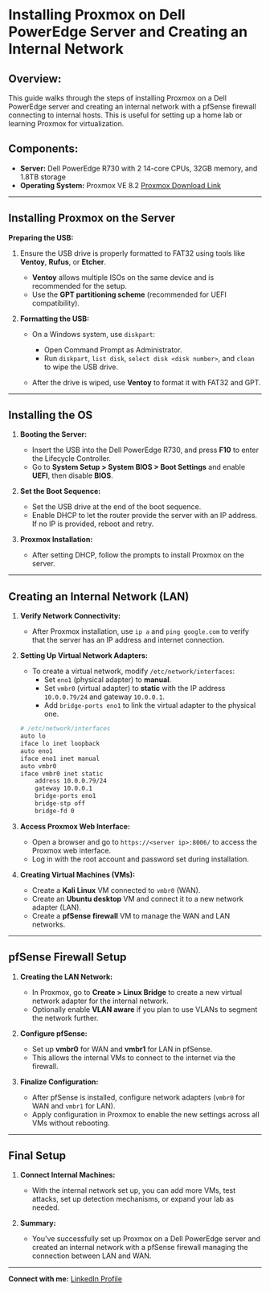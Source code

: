 # **Installing Proxmox on Dell PowerEdge Server and Creating an Internal Network**

## **Overview:**
This guide walks through the steps of installing Proxmox on a Dell PowerEdge server and creating an internal network with a pfSense firewall connecting to internal hosts. This is useful for setting up a home lab or learning Proxmox for virtualization.

## **Components:**
- **Server:** Dell PowerEdge R730 with 2 14-core CPUs, 32GB memory, and 1.8TB storage
- **Operating System:** Proxmox VE 8.2 [Proxmox Download Link](https://www.proxmox.com/en/downloads/proxmox-virtual-environment/iso)

---

## Installing Proxmox on the Server

**Preparing the USB:**
1. Ensure the USB drive is properly formatted to FAT32 using tools like **Ventoy**, **Rufus**, or **Etcher**.
   - **Ventoy** allows multiple ISOs on the same device and is recommended for the setup.
   - Use the **GPT partitioning scheme** (recommended for UEFI compatibility).
   
2. **Formatting the USB:**
   - On a Windows system, use `diskpart`:
     - Open Command Prompt as Administrator.
     - Run `diskpart`, `list disk`, `select disk <disk number>`, and `clean` to wipe the USB drive.
   
   - After the drive is wiped, use **Ventoy** to format it with FAT32 and GPT.

---

## Installing the OS

1. **Booting the Server:**
   - Insert the USB into the Dell PowerEdge R730, and press **F10** to enter the Lifecycle Controller.
   - Go to **System Setup > System BIOS > Boot Settings** and enable **UEFI**, then disable **BIOS**.
   
2. **Set the Boot Sequence:**
   - Set the USB drive at the end of the boot sequence.
   - Enable DHCP to let the router provide the server with an IP address. If no IP is provided, reboot and retry.
   
3. **Proxmox Installation:**
   - After setting DHCP, follow the prompts to install Proxmox on the server.

---

## Creating an Internal Network (LAN)

1. **Verify Network Connectivity:**
   - After Proxmox installation, use `ip a` and `ping google.com` to verify that the server has an IP address and internet connection.

2. **Setting Up Virtual Network Adapters:**
   - To create a virtual network, modify `/etc/network/interfaces`:
     - Set `eno1` (physical adapter) to **manual**.
     - Set `vmbr0` (virtual adapter) to **static** with the IP address `10.0.0.79/24` and gateway `10.0.0.1`.
     - Add `bridge-ports eno1` to link the virtual adapter to the physical one.

   ```bash
   # /etc/network/interfaces
   auto lo
   iface lo inet loopback
   auto eno1
   iface eno1 inet manual
   auto vmbr0
   iface vmbr0 inet static
       address 10.0.0.79/24
       gateway 10.0.0.1
       bridge-ports eno1
       bridge-stp off
       bridge-fd 0
   ```

3. **Access Proxmox Web Interface:**
   - Open a browser and go to `https://<server ip>:8006/` to access the Proxmox web interface.
   - Log in with the root account and password set during installation.

4. **Creating Virtual Machines (VMs):**
   - Create a **Kali Linux** VM connected to `vmbr0` (WAN).
   - Create an **Ubuntu desktop** VM and connect it to a new network adapter (LAN).
   - Create a **pfSense firewall** VM to manage the WAN and LAN networks.

---

## pfSense Firewall Setup

1. **Creating the LAN Network:**
   - In Proxmox, go to **Create > Linux Bridge** to create a new virtual network adapter for the internal network.
   - Optionally enable **VLAN aware** if you plan to use VLANs to segment the network further.
   
2. **Configure pfSense:**
   - Set up **vmbr0** for WAN and **vmbr1** for LAN in pfSense.
   - This allows the internal VMs to connect to the internet via the firewall.

3. **Finalize Configuration:**
   - After pfSense is installed, configure network adapters (`vmbr0` for WAN and `vmbr1` for LAN).
   - Apply configuration in Proxmox to enable the new settings across all VMs without rebooting.

---

## Final Setup

1. **Connect Internal Machines:**
   - With the internal network set up, you can add more VMs, test attacks, set up detection mechanisms, or expand your lab as needed.

2. **Summary:**
   - You've successfully set up Proxmox on a Dell PowerEdge server and created an internal network with a pfSense firewall managing the connection between LAN and WAN.

---

**Connect with me:** [LinkedIn Profile](https://www.linkedin.com/in/loganflecke/)
